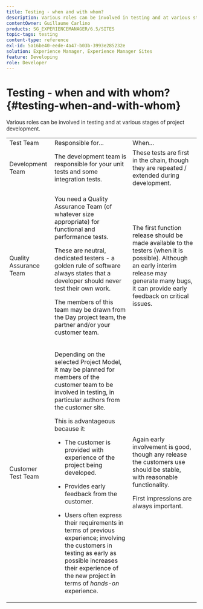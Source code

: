 ```yaml
---
title: Testing - when and with whom?
description: Various roles can be involved in testing and at various stages of project development.
contentOwner: Guillaume Carlino
products: SG_EXPERIENCEMANAGER/6.5/SITES
topic-tags: testing
content-type: reference
exl-id: 5a16be40-eede-4a47-b03b-3993e285232e
solution: Experience Manager, Experience Manager Sites
feature: Developing
role: Developer
---
```

# Testing - when and with whom?{#testing-when-and-with-whom}

Various roles can be involved in testing and at various stages of project development.

<table>
 <tbody>
  <tr>
   <td>Test Team</td>
   <td>Responsible for... </td>
   <td>When...</td>
  </tr>
  <tr>
   <td>Development Team</td>
   <td>The development team is responsible for your unit tests and some integration tests.</td>
   <td>These tests are first in the chain, though they are repeated / extended during development.</td>
  </tr>
  <tr>
   <td>Quality Assurance Team</td>
   <td><p>You need a Quality Assurance Team (of whatever size appropriate) for functional and performance tests.</p> <p>These are neutral, dedicated testers - a golden rule of software always states that a developer should never test their own work.</p> <p>The members of this team may be drawn from the Day project team, the partner and/or your customer team.</p> </td>
   <td><p>The first function release should be made available to the testers (when it is possible). Although an early interim release may generate many bugs, it can provide early feedback on critical issues.</p> </td>
  </tr>
  <tr>
   <td>Customer Test Team</td>
   <td><p>Depending on the selected Project Model, it may be planned for members of the customer team to be involved in testing, in particular authors from the customer site.</p> <p>This is advantageous because it:</p>
    <ul>
     <li><p>The customer is provided with experience of the project being developed.</p> </li>
     <li><p>Provides early feedback from the customer.</p> </li>
     <li><p>Users often express their requirements in terms of previous experience; involving the customers in testing as early as possible increases their experience of the new project in terms of <i>hands-on</i> experience.</p> </li>
    </ul> </td>
   <td><p>Again early involvement is good, though any release the customers use should be stable, with reasonable functionality.</p> <p>First impressions are always important.</p> </td>
  </tr>
 </tbody>
</table>
